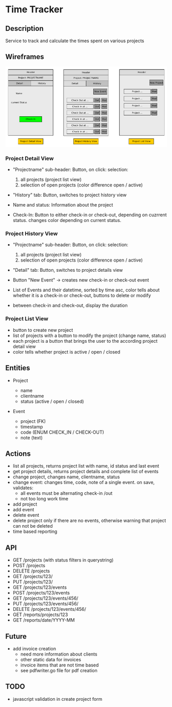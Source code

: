 # Time Tracker #

## Description ##

Service to track and calculate the times spent on various projects

## Wireframes ##

![wireframes](wireframes.png "Wireframes")

### Project Detail View ###

* "Projectname" sub-header: Button, on click: selection:

    1. all projects (project list view)
    2. selection of open projects (color difference open / active)

* "History" tab: Button, switches to project history view
* Name and status: Information about the project
* Check-In: Button to either check-in or check-out, depending on cuzrrent status. changes color depending on current status.

### Project History View ###

* "Projectname" sub-header: Button, on click: selection:

    1. all projects (project list view)
    2. selection of open projects (color difference open / active)

* "Detail" tab: Button, switches to project details view
* Button "New Event" -> creates new check-in or check-out event
* List of Events and their datetime, sorted by time asc, color tells about whether it is a check-in or check-out, buttons to delete or modify
* between check-in and check-out, display the duration

### Project List View ###

* button to create new project
* list of projects with a button to modify the project (change name, status)
* each project is a button that brings the user to the according project detail view
* color tells whether project is active / open / closed

## Entities ##

* Project
  * name
  * clientname
  * status (active / open / closed)

* Event
  * project (FK)
  * timestamp
  * code (ENUM CHECK_IN / CHECK-OUT)
  * note (text)

## Actions ##

* list all projects, returns project list with name, id status and last event
* get project details, returns project details and complete list of events
* change project, changes name, clientname, status
* change event: changes time, code, note of a single event. on save, validates:
  * all events must be alternating check-in /out
  * not too long work time
* add project
* add event
* delete event
* delete project only if there are no events, otherwise warning that project can not be deleted
* time based reporting

## API ##

* GET /projects (with status filters in querystring)
* POST /projects
* DELETE /projects
* GET /projects/123/
* PUT /projects/123/
* GET /projects/123/events
* POST /projects/123/events
* GET /projects/123/events/456/
* PUT /projects/123/events/456/
* DELETE /projects/123/events/456/
* GET /reports/projects/123
* GET /reports/date/YYYY-MM

## Future ##

* add invoice creation
  * need more information about clients
  * other static data for invoices
  * invoice items that are not time based
  * see pdfwriter.go file for pdf creation

## TODO ##

* javascript validation in create project form
